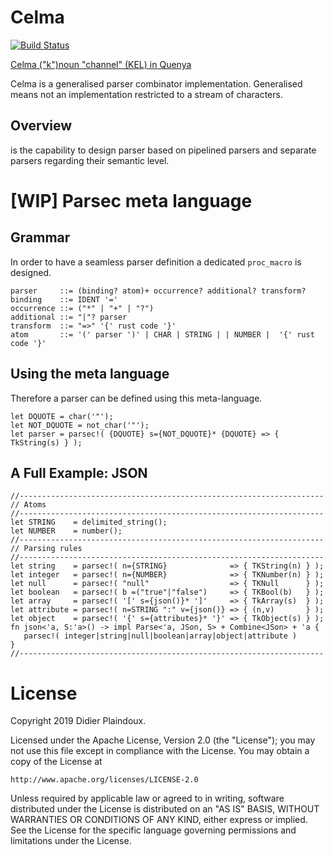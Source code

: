 # Celma 

[![Build Status](https://travis-ci.org/d-plaindoux/celma.svg?branch=master)](https://travis-ci.org/d-plaindoux/celma)

[Celma ("k")noun "channel" (KEL) in Quenya](https://www.elfdict.com/w/kelma)

Celma is a generalised parser combinator implementation. Generalised means not an implementation restricted to a stream of characters.

## Overview

is the capability to design parser based on pipelined parsers and separate parsers regarding their semantic level.

# [WIP] Parsec meta language

## Grammar
In order to have a seamless parser definition a dedicated `proc_macro` is designed.

```
parser     ::= (binding? atom)+ occurrence? additional? transform?
binding    ::= IDENT '='
occurrence ::= ("*" | "+" | "?")
additional ::= "|"? parser
transform  ::= "=>" '{' rust code '}'
atom       ::= '(' parser ')' | CHAR | STRING | | NUMBER |  '{' rust code '}'
```

##  Using the meta language

Therefore a parser can be defined using this meta-language.

```
let DQUOTE = char('"');
let NOT_DQUOTE = not_char('"');
let parser = parsec!( {DQUOTE} s={NOT_DQUOTE}* {DQUOTE} => { TkString(s) } );
```

## A Full Example: JSON

```
//--------------------------------------------------------------------
// Atoms
//--------------------------------------------------------------------
let STRING    = delimited_string();
let NUMBER    = number();
//--------------------------------------------------------------------
// Parsing rules
//--------------------------------------------------------------------
let string    = parsec!( n={STRING}              => { TKString(n) } );
let integer   = parsec!( n={NUMBER}              => { TKNumber(n) } );
let null      = parsec!( "null"                  => { TKNull      } );
let boolean   = parsec!( b =("true"|"false")     => { TKBool(b)   } );
let array     = parsec!( '[' s={json()}* ']'     => { TkArray(s)  } );
let attribute = parsec!( n=STRING ":" v={json()} => { (n,v)       } );
let object    = parsec!( '{' s={attributes}* '}' => { TkObject(s) } );
fn json<'a, S:'a>() -> impl Parse<'a, JSon, S> + Combine<JSon> + 'a {  
   parsec!( integer|string|null|boolean|array|object|attribute )
}
//--------------------------------------------------------------------
```

# License

Copyright 2019 Didier Plaindoux.

Licensed under the Apache License, Version 2.0 (the "License");
you may not use this file except in compliance with the License.
You may obtain a copy of the License at

    http://www.apache.org/licenses/LICENSE-2.0

Unless required by applicable law or agreed to in writing, software
distributed under the License is distributed on an "AS IS" BASIS,
WITHOUT WARRANTIES OR CONDITIONS OF ANY KIND, either express or implied.
See the License for the specific language governing permissions and
limitations under the License.
